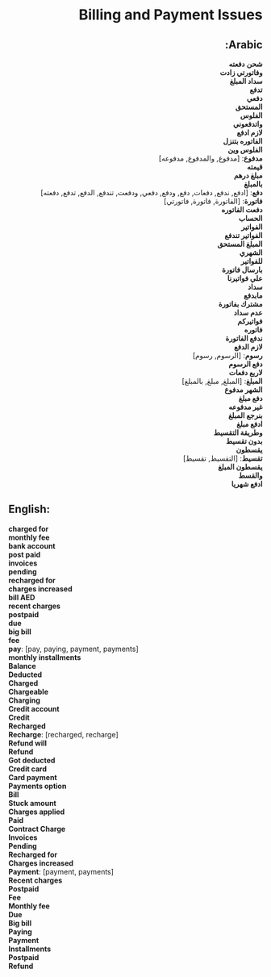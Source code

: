 <div dir="rtl">

# **Billing and Payment Issues**

## **Arabic**:

**شحن**
**دفعته**  
**وفاتورتي زادت**  
**سداد المبلغ**  
**تدفع**  
**دفعي**  
**المستحق**  
**الفلوس**  
**واتدفعوني**  
**لازم ادفع**  
**الفاتوره بتنزل**  
**الفلوس وين**  
**مدفوع**: [مدفوع, والمدفوع, مدفوعه]  
**قيمته**  
**مبلغ درهم**  
**بالمبلغ**  
**دفع**: [ادفع, ندفع, دفعات, دفع, ودفع, دفعي, ودفعت, تندفع, الدفع, تدفع, دفعته]  
**فاتورة**: [الفاتورة, فاتورة, فاتورتي]  
**دفعت الفاتوره**  
**الحساب**  
**الفواتير**  
**الفواتير تندفع**  
**المبلغ المستحق**  
**الشهري**  
**للفواتير**  
**بارسال فاتورة**  
**علي فواتيرنا**  
**سداد**  
**مابدفع**  
**مشترك بفاتورة**  
**عدم سداد**  
**فواتيركم**  
**فاتوره**  
**ندفع الفاتورة**  
**لازم الدفع**  
**رسوم**: [الرسوم, رسوم]  
**دفع الرسوم**  
**لاربع دفعات**  
**المبلغ**: [المبلغ, مبلغ, بالمبلغ]  
**الشهر مدفوع**  
**دفع مبلغ**  
**غير مدفوعه**  
**بنرجع المبلغ**  
**ادفع مبلغ**  
**وطريقة التقسيط**  
**بدون تقسيط**  
**يقسطون**  
**تقسيط**: [التقسيط, تقسيط]  
**يقسطون المبلغ**  
**والقسط**  
**ادفع شهريا**  

</div>

## **English**:

**charged for**  
**monthly fee**  
**bank account**  
**post paid**  
**invoices**  
**pending**  
**recharged for**  
**charges increased**  
**bill AED**  
**recent charges**  
**postpaid**  
**due**  
**big bill**  
**fee**  
**pay**: [pay, paying, payment, payments]  
**monthly installments**  
**Balance**  
**Deducted**  
**Charged**  
**Chargeable**  
**Charging**  
**Credit account**  
**Credit**  
**Recharged**  
**Recharge**: [recharged, recharge]  
**Refund will**  
**Refund**  
**Got deducted**  
**Credit card**  
**Card payment**  
**Payments option**  
**Bill**  
**Stuck amount**  
**Charges applied**  
**Paid**  
**Contract Charge**  
**Invoices**  
**Pending**  
**Recharged for**  
**Charges increased**  
**Payment**: [payment, payments]  
**Recent charges**  
**Postpaid**  
**Fee**  
**Monthly fee**  
**Due**  
**Big bill**  
**Paying**  
**Payment**  
**Installments**  
**Postpaid**  
**Refund**  
